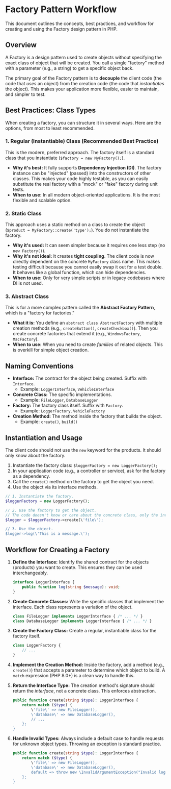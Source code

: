 # Factory Pattern Workflow

This document outlines the concepts, best practices, and workflow for creating and using the Factory design pattern in PHP.

## Overview

A Factory is a design pattern used to create objects without specifying the exact class of object that will be created. You call a single "factory" method with a parameter (e.g., a string) to get a specific object back.

The primary goal of the Factory pattern is to **decouple** the client code (the code that *uses* an object) from the creation code (the code that *instantiates* the object). This makes your application more flexible, easier to maintain, and simpler to test.

## Best Practices: Class Types

When creating a factory, you can structure it in several ways. Here are the options, from most to least recommended.

### 1. Regular (Instantiable) Class (Recommended Best Practice)

This is the modern, preferred approach. The factory itself is a standard class that you instantiate (`$factory = new MyFactory();`).

*   **Why it's best:** It fully supports **Dependency Injection (DI)**. The factory instance can be "injected" (passed) into the constructors of other classes. This makes your code highly testable, as you can easily substitute the real factory with a "mock" or "fake" factory during unit tests.
*   **When to use:** In all modern object-oriented applications. It is the most flexible and scalable option.

### 2. Static Class

This approach uses a static method on a class to create the object (`$product = MyFactory::create('type');`). You do not instantiate the factory.

*   **Why it's used:** It can seem simpler because it requires one less step (no `new Factory()`).
*   **Why it's not ideal:** It creates **tight coupling**. The client code is now directly dependent on the concrete `MyFactory` class name. This makes testing difficult because you cannot easily swap it out for a test double. It behaves like a global function, which can hide dependencies.
*   **When to use:** Only for very simple scripts or in legacy codebases where DI is not used.

### 3. Abstract Class

This is for a more complex pattern called the **Abstract Factory Pattern**, which is a "factory for factories."

*   **What it is:** You define an `abstract class AbstractFactory` with multiple creation methods (e.g., `createButton()`, `createCheckbox()`). Then you create concrete factories that extend it (e.g., `WindowsFactory`, `MacFactory`).
*   **When to use:** When you need to create *families* of related objects. This is overkill for simple object creation.

## Naming Conventions

*   **Interface:** The contract for the object being created. Suffix with `Interface`.
    *   Example: `LoggerInterface`, `VehicleInterface`
*   **Concrete Class:** The specific implementations.
    *   Example: `FileLogger`, `DatabaseLogger`
*   **Factory:** The factory class itself. Suffix with `Factory`.
    *   Example: `LoggerFactory`, `VehicleFactory`
*   **Creation Method:** The method inside the factory that builds the object.
    *   Example: `create()`, `build()`

## Instantiation and Usage

The client code should not use the `new` keyword for the products. It should only know about the factory.

1.  Instantiate the factory class: `$loggerFactory = new LoggerFactory();`
2.  In your application code (e.g., a controller or service), ask for the factory as a dependency.
3.  Call the `create()` method on the factory to get the object you need.
4.  Use the object via its interface methods.

```php
// 1. Instantiate the factory.
$loggerFactory = new LoggerFactory();

// 2. Use the factory to get the object.
// The code doesn't know or care about the concrete class, only the interface.
$logger = $loggerFactory->create(\'file\');

// 3. Use the object.
$logger->log(\'This is a message.\');
```

## Workflow for Creating a Factory

1.  **Define the Interface:** Identify the shared contract for the objects (products) you want to create. This ensures they can be used interchangeably.
    ```php
    interface LoggerInterface {
        public function log(string $message): void;
    }
    ```

2.  **Create Concrete Classes:** Write the specific classes that implement the interface. Each class represents a variation of the object.
    ```php
    class FileLogger implements LoggerInterface { /* ... */ }
    class DatabaseLogger implements LoggerInterface { /* ... */ }
    ```

3.  **Create the Factory Class:** Create a regular, instantiable class for the factory itself.
    ```php
    class LoggerFactory {
        // ...
    }
    ```

4.  **Implement the Creation Method:** Inside the factory, add a method (e.g., `create()`) that accepts a parameter to determine which object to build. A `match` expression (PHP 8.0+) is a clean way to handle this.

5.  **Return the Interface Type:** The creation method's signature should return the *interface*, not a concrete class. This enforces abstraction.
    ```php
    public function create(string $type): LoggerInterface {
        return match ($type) {
            \'file\' => new FileLogger(),
            \'database\' => new DatabaseLogger(),
            // ...
        };
    }
    ```

6.  **Handle Invalid Types:** Always include a default case to handle requests for unknown object types. Throwing an exception is standard practice.
    ```php
    public function create(string $type): LoggerInterface {
        return match ($type) {
            \'file\' => new FileLogger(),
            \'database\' => new DatabaseLogger(),
            default => throw new \InvalidArgumentException("Invalid logger type."),
        };
    }
    ```